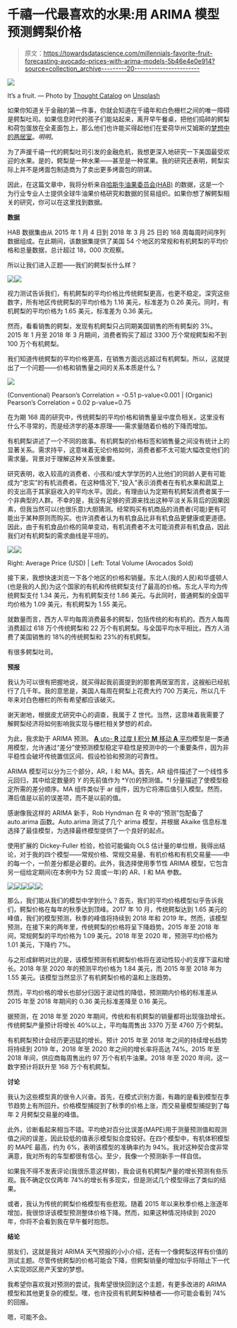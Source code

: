 # 千禧一代最喜欢的水果:用 ARIMA 模型预测鳄梨价格

> 原文：<https://towardsdatascience.com/millennials-favorite-fruit-forecasting-avocado-prices-with-arima-models-5b46e4e0e914?source=collection_archive---------20----------------------->

![](img/00bd399635142a5520a2dba17fbec33c.png)

It’s a fruit. — Photo by [Thought Catalog](https://unsplash.com/@thoughtcatalog?utm_source=medium&utm_medium=referral) on [Unsplash](https://unsplash.com?utm_source=medium&utm_medium=referral)

如果你知道关于金融的第一件事，你就会知道在千禧年和白色栅栏之间的唯一障碍是鳄梨吐司。如果信息时代的孩子们能站起来，离开早午餐桌，把他们捣碎的鳄梨和荷包蛋放在全麦面包上，那么他们也许能买得起他们在爱荷华州艾姆斯的[梦想中的两居室](https://medium.com/@sean.holland20/a-stroll-through-small-town-america-real-estate-data-from-ames-iowa-d02c285bb464)。*明明*。

为了声援千禧一代的鳄梨吐司引发的金融危机，我想更深入地研究一下美国最受欢迎的水果。是的，鳄梨是一种水果——甚至是一种浆果。我的研究还表明，鳄梨实际上并不是烤面包制造商为了卖出更多烤面包的阴谋。

因此，在这篇文章中，我将分析来自[哈斯牛油果委员会(HAB)](https://hassavocadoboard.com/inside-hab/) 的数据，这是一个为行业专业人士提供全球牛油果价格研究和数据的贸易组织。如果你想了解鳄梨相关的研究，你可以在这里找到数据。

**数据**

HAB 数据集由从 2015 年 1 月 4 日到 2018 年 3 月 25 日的 168 周每周时间序列数据组成。在此期间，该数据集提供了美国 54 个地区的常规和有机鳄梨的平均价格和总量数据，总计超过 18，000 次观察。

所以让我们进入正题——我们的鳄梨长什么样？

![](img/f12aa290c0ca4ff855e9dc7c5f092457.png)![](img/35178fecd48c5b1622fceb614d302824.png)

视力测试告诉我们，有机鳄梨的平均价格比传统鳄梨更高，也更不稳定。深究这些数字，所有地区传统鳄梨的平均价格为 1.16 美元，标准差为 0.26 美元。同时，有机鳄梨的平均价格为 1.65 美元，标准差为 0.36 美元。

然而，看看销售的鳄梨，发现有机鳄梨只占同期美国销售的所有鳄梨的 3%。2015 年 1 月至 2018 年 3 月期间，消费者购买了超过 3300 万个常规鳄梨和不到 100 万个有机鳄梨。

我们知道传统鳄梨的平均价格更高，在销售方面远远超过有机鳄梨。所以，这就提出了一个问题——价格和销售量之间的关系本质是什么？

![](img/dd1710a7a49c8926c81043db20735810.png)

(Conventional) Pearson’s Correlation = -0.51 p-value<0.001 | (Organic) Pearson’s Correlation = 0.02 p-value=0.75

在为期 168 周的研究中，传统鳄梨的平均价格和销售量呈中度负相关。这里没有什么不寻常的，而是经济学的基本原理——需求量随着价格的下降而增加。

有机鳄梨讲述了一个不同的故事。有机鳄梨的价格标签和销售量之间没有统计上的显著关系。需求持平，这意味着无论价格如何，消费者都不太可能大幅改变他们的需求量。背景对于理解这种关系很重要。

研究表明，收入较高的消费者、小孩和/或大学学历的人比他们的同龄人更有可能成为“忠实”的有机消费者。在这种情况下,“投入”表示消费者在有机水果和蔬菜上的支出高于其家庭收入的平均水平。因此，有理由认为定期有机鳄梨消费者属于一个非典型的人群。不幸的是，我没有足够的资源来找出这种平淡关系背后的因果因素，但我当然可以(也很乐意)大胆猜测。经常购买有机商品的消费者(可能)更有可能出于某种原则而购买。也许消费者认为有机食品比非有机食品更健康或更道德。因此，由于有机食品价格的简单变动，有机消费者不太可能消费非有机食品，因此我们对有机鳄梨的需求曲线是平坦的。

![](img/327364453bafdf0157906ce8e5f192ba.png)![](img/9d94f7ef1907dae7f57cc9d3283661bb.png)

Right: Average Price (USD) | Left: Total Volume (Avocados Sold)

接下来，我想快速浏览一下各个地区的价格和销量。东北人(我的人民)和华盛顿人(也是我的人民)为这个国家的有机和传统鳄梨支付了最高的价格。东北人平均为传统鳄梨支付 1.34 美元，为有机鳄梨支付 1.86 美元。与此同时，普通鳄梨的全国平均价格为 1.09 美元，有机鳄梨为 1.55 美元。

就数量而言，西方人平均每周消费最多的鳄梨，包括传统的和有机的。西方人每周消费超过 618 万个传统鳄梨和 22 万个有机鳄梨。与全国平均水平相比，西方人消费了美国销售的 18%的传统鳄梨和 23%的有机鳄梨。

有很多鳄梨吐司。

**预报**

我认为可以很有把握地说，就买得起我前面提到的那套两居室而言，这艘船已经航行了几千年。我的意思是，美国人每周在鳄梨上花费大约 700 万美元，所以几千年来对白色栅栏的所有希望都应该破灭。

谢天谢地，根据皮尤研究中心的调查，我属于 Z 世代。当然，这意味着我需要了解鳄梨经济将如何影响我实现与栅栏相关梦想的*机会。*

为此，我求助于 ARIMA 预测。 [**A** uto- **R** 过度 **I** 积分 **M** 移动 **A** 平均](https://www.investopedia.com/terms/a/autoregressive-integrated-moving-average-arima.asp)模型是一类通用模型，允许通过“差分”使预测模型稳定平稳性是预测中的一个重要条件，因为非平稳性会破坏传统置信区间、假设检验和预测的可靠性。

ARIMA 模型可以分为三个部分，AR，I 和 MA。首先，AR 组件描述了一个线性多元回归，其中给定数量的 *Y* 的先前值作为 *Y(t)的预测值。*I 分量描述了使模型稳定所需的差分顺序。MA 组件类似于 ar 组件，因为它将滞后值引入模型。然而，滞后值是以前的误差项，而不是以前的值。

感谢像我这样的 ARIMA 新手，Rob Hyndman 在 R 中的“预测”包配备了 auto.arima 函数。Auto.arima 测试了几个 arima 模型，并根据 Akaike 信息标准选择了最佳模型，为选择最终模型提供了一个良好的起点。

使用扩展的 Dickey-Fuller 检验，检验可能偏向 OLS 估计量的单位根，我得出结论，对于我的四个模型——常规价格、常规交易量、有机价格和有机交易量——中的每一个，一阶差分都是必要的。此外，我选择使用季节性 ARIMA 模型，它包含另一组给定期间(在本例中为 52 周或一年)的 AR、I 和 MA 参数。

![](img/8b9a2b1254ad9431d3500a4c9338a99b.png)![](img/dc2d70c5b5684e2f11199833f0788f2d.png)![](img/9c44e44cf41031a62a353fa7d099756c.png)![](img/220c891d8034745e071cfeb832da5adb.png)![](img/7fd03265236dcd23a82587edea3c1438.png)

那么，我们能从我们的模型中学到什么？首先，我们的平均价格模型似乎告诉我们，鳄梨价格在每年的秋季达到顶峰。2017 年 10 月，传统鳄梨达到 1.65 美元的峰值，我们的模型预测，秋季的峰值将持续到 2018 年和 2019 年。然而，该模型预测，在接下来的两年里，传统鳄梨的价格将呈下降趋势。2015 年至 2018 年间，常规鳄梨的平均价格为 1.09 美元。2018 年至 2020 年，预测平均价格为 1.01 美元，下降约 7%。

与之形成鲜明对比的是，该模型预测有机鳄梨价格将在波动性较小的支撑下温和增长。2018 年至 2020 年的预测平均价格为 1.84 美元，而 2015 年至 2018 年为 1.55 美元。该模型当然显示了有机鳄梨价格的温和上涨趋势。

然而，平均价格的增长也部分归因于波动性的降低，预测期内价格的标准差从 2015 年至 2018 年期间的 0.36 美元标准差降至 0.16 美元。

据预测，在 2018 年至 2020 年期间，传统和有机鳄梨的销量都将出现强劲增长。传统鳄梨产量预计将增长 40%以上，平均每周售出 3370 万至 4760 万个鳄梨。

有机鳄梨预计会经历更迅猛的增长。预计 2015 年至 2018 年之间的持续增长趋势将持续到 2019 年，2018 年至 2020 年之间的增长率将高达 74%。2015 年至 2018 年间，供应商每周售出约 97 万个有机牛油果。2018 年至 2020 年间，这一数字预计将跃升至 168 万个有机鳄梨。

**讨论**

我认为这些模型真的很令人兴奋。首先，在模式识别方面，有趣的是看到模型在季节趋势上有所回升。价格模型捕捉到了秋季的价格上涨，而交易量模型捕捉到了每年 2 月鳄梨交易量的峰值。

此外，诊断看起来相当不错。平均绝对百分比误差(MAPE)用于测量预测值和观测值之间的误差，因此较低的值表示模型拟合度较好。在四个模型中，有机体积模型的 MAPE 最高，约为 6%，表明该模型的准确率约为 94%。我对这种契合度非常满意，我对所有的车型都很有信心。至少，我像一个预测新手一样自信。

如果我不得不发表评论(我很乐意这样做)，我会说有机鳄梨产量的增长预测有些乐观。我不确定仅仅两年 74%的增长有多现实，但是测试几个模型得出了类似的结果。

或者，我认为传统的鳄梨价格模型有些悲观。随着 2015 年以来秋季价格上涨逐年增加，我很惊讶该模型预测整体价格下降。然而，如果这种情况持续到 2020 年，你将不会看到我在早午餐时抱怨。

**结论**

朋友们，这就是我对 ARIMA 天气预报的小小介绍，还有一个像鳄梨这样有价值的测试主题。尽管传统鳄梨的价格可能会下降，但鳄梨销量的增加似乎将阻止下一代人实现郊区房产天堂的梦想。

我希望你喜欢我对预测的尝试，我希望很快回到这个主题，有更多改进的 ARIMA 模型和其他更复杂的模型。嘿，也许投资有机鳄梨种植者——你可能会看到 74%的回报。

嗯，可能不会。